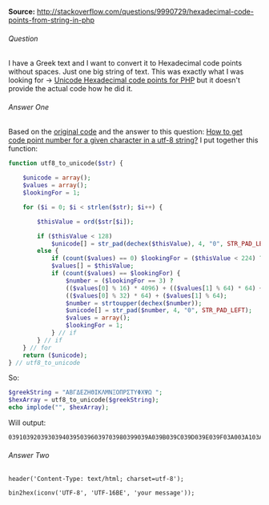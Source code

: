**Source:** http://stackoverflow.com/questions/9990729/hexadecimal-code-points-from-string-in-php 
###### Question
I have a Greek text and I want to convert it to Hexadecimal code points without spaces. Just one big string of text.
This was exactly what I was looking for ->
[Unicode Hexadecimal code points for PHP](http://stackoverflow.com/questions/4721806/unicode-hexadecimal-code-points-for-php) 
but it doesn't provide the actual code how he did it.

###### Answer One
Based on the [original code](http://randomchaos.com/documents/?source=php_and_unicode) and the answer to this question: 
[How to get code point number for a given character in a utf-8 string?](http://stackoverflow.com/questions/395832/how-to-get-code-point-number-for-a-given-character-in-a-utf-8-string) 
I put together this function:
```php
function utf8_to_unicode($str) {

    $unicode = array();        
    $values = array();
    $lookingFor = 1;

    for ($i = 0; $i < strlen($str); $i++) {

        $thisValue = ord($str[$i]);

        if ($thisValue < 128) 
            $unicode[] = str_pad(dechex($thisValue), 4, "0", STR_PAD_LEFT);
        else {
            if (count($values) == 0) $lookingFor = ($thisValue < 224) ? 2 : 3;                
            $values[] = $thisValue;                
            if (count($values) == $lookingFor) {
                $number = ($lookingFor == 3) ?
                (($values[0] % 16) * 4096) + (($values[1] % 64) * 64) + ($values[2] % 64):
                (($values[0] % 32) * 64) + ($values[1] % 64);
                $number = strtoupper(dechex($number));
                $unicode[] = str_pad($number, 4, "0", STR_PAD_LEFT);
                $values = array();
                $lookingFor = 1;
            } // if
        } // if
    } // for
    return ($unicode);   
} // utf8_to_unicode
```

So:
```php
$greekString = "ΑΒΓΔΕΖΗΘΙΚΛΜΝΞΟΠΡΣΤΥΦΧΨΩ ";
$hexArray = utf8_to_unicode($greekString);
echo implode("", $hexArray);
```

Will output:
```
039103920393039403950396039703980399039A039B039C039D039E039F03A003A103A303A403A503A603A703A803A90032
```

###### Answer Two
```
header('Content-Type: text/html; charset=utf-8'); 

bin2hex(iconv('UTF-8', 'UTF-16BE', 'your message')); 
```